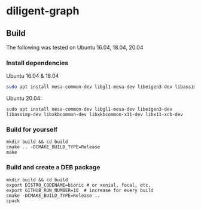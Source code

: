 # diligent-graph

## Build

The following was tested on Ubuntu 16.04, 18.04, 20.04

### Install dependencies

Ubuntu 16.04 & 18.04

```bash
sudo apt install mesa-common-dev libgl1-mesa-dev libeigen3-dev libassimp-dev libxkbcommon-dev libxkbcommon-x11-dev	
```

Ubuntu 20.04:

```shell
sudo apt install mesa-common-dev libgl1-mesa-dev libeigen3-dev libassimp-dev libxkbcommon-dev libxkbcommon-x11-dev libx11-xcb-dev
```

### Build for yourself

```
mkdir build && cd build
cmake .. -DCMAKE_BUILD_TYPE=Release
make
```

### Build and create a DEB package

```
mkdir build && cd build
export DISTRO_CODENAME=bionic # or xenial, focal, etc.
export GITHUB_RUN_NUMBER=10  # increase for every build
cmake -DCMAKE_BUILD_TYPE=Release ..
cpack
```

